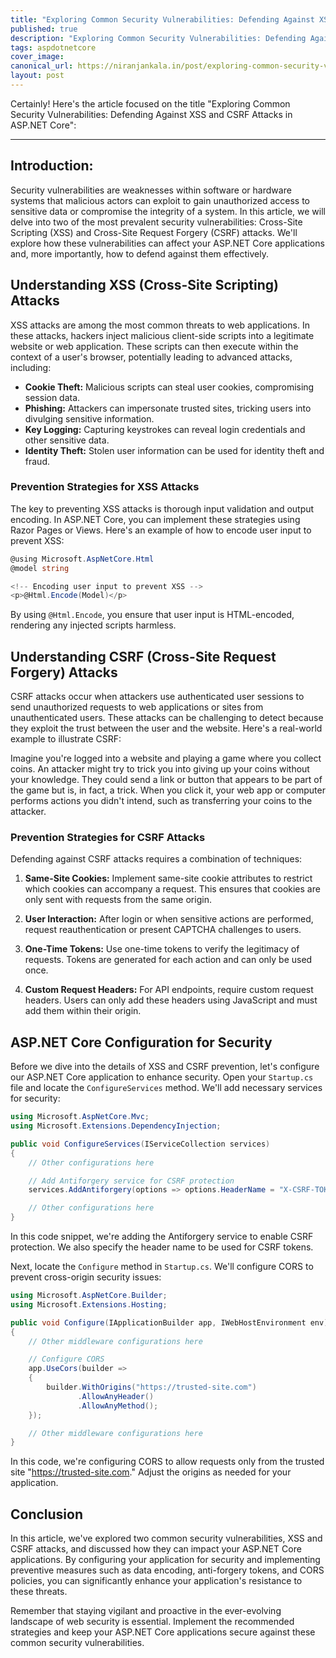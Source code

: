 ```yaml
---
title: "Exploring Common Security Vulnerabilities: Defending Against XSS and CSRF Attacks in ASP.NET Core"
published: true
description: "Exploring Common Security Vulnerabilities: Defending Against XSS and CSRF Attacks in ASP.NET Core"
tags: aspdotnetcore
cover_image: 
canonical_url: https://niranjankala.in/post/exploring-common-security-vulnerabilities-defending-against-xss-and-csrf-attacks-in-asp-net-core
layout: post
---
```

Certainly! Here's the article focused on the title "Exploring Common Security Vulnerabilities: Defending Against XSS and CSRF Attacks in ASP.NET Core":

---



## Introduction:

Security vulnerabilities are weaknesses within software or hardware systems that malicious actors can exploit to gain unauthorized access to sensitive data or compromise the integrity of a system. In this article, we will delve into two of the most prevalent security vulnerabilities: Cross-Site Scripting (XSS) and Cross-Site Request Forgery (CSRF) attacks. We'll explore how these vulnerabilities can affect your ASP.NET Core applications and, more importantly, how to defend against them effectively.

## Understanding XSS (Cross-Site Scripting) Attacks

XSS attacks are among the most common threats to web applications. In these attacks, hackers inject malicious client-side scripts into a legitimate website or web application. These scripts can then execute within the context of a user's browser, potentially leading to advanced attacks, including:

- **Cookie Theft:** Malicious scripts can steal user cookies, compromising session data.
- **Phishing:** Attackers can impersonate trusted sites, tricking users into divulging sensitive information.
- **Key Logging:** Capturing keystrokes can reveal login credentials and other sensitive data.
- **Identity Theft:** Stolen user information can be used for identity theft and fraud.

### Prevention Strategies for XSS Attacks

The key to preventing XSS attacks is thorough input validation and output encoding. In ASP.NET Core, you can implement these strategies using Razor Pages or Views. Here's an example of how to encode user input to prevent XSS:

```csharp
@using Microsoft.AspNetCore.Html
@model string

<!-- Encoding user input to prevent XSS -->
<p>@Html.Encode(Model)</p>
```

By using `@Html.Encode`, you ensure that user input is HTML-encoded, rendering any injected scripts harmless.

## Understanding CSRF (Cross-Site Request Forgery) Attacks

CSRF attacks occur when attackers use authenticated user sessions to send unauthorized requests to web applications or sites from unauthenticated users. These attacks can be challenging to detect because they exploit the trust between the user and the website. Here's a real-world example to illustrate CSRF:

Imagine you're logged into a website and playing a game where you collect coins. An attacker might try to trick you into giving up your coins without your knowledge. They could send a link or button that appears to be part of the game but is, in fact, a trick. When you click it, your web app or computer performs actions you didn't intend, such as transferring your coins to the attacker.

### Prevention Strategies for CSRF Attacks

Defending against CSRF attacks requires a combination of techniques:

1. **Same-Site Cookies:** Implement same-site cookie attributes to restrict which cookies can accompany a request. This ensures that cookies are only sent with requests from the same origin.

2. **User Interaction:** After login or when sensitive actions are performed, request reauthentication or present CAPTCHA challenges to users.

3. **One-Time Tokens:** Use one-time tokens to verify the legitimacy of requests. Tokens are generated for each action and can only be used once.

4. **Custom Request Headers:** For API endpoints, require custom request headers. Users can only add these headers using JavaScript and must add them within their origin.

## ASP.NET Core Configuration for Security

Before we dive into the details of XSS and CSRF prevention, let's configure our ASP.NET Core application to enhance security. Open your `Startup.cs` file and locate the `ConfigureServices` method. We'll add necessary services for security:

```csharp
using Microsoft.AspNetCore.Mvc;
using Microsoft.Extensions.DependencyInjection;

public void ConfigureServices(IServiceCollection services)
{
    // Other configurations here

    // Add Antiforgery service for CSRF protection
    services.AddAntiforgery(options => options.HeaderName = "X-CSRF-TOKEN");

    // Other configurations here
}
```

In this code snippet, we're adding the Antiforgery service to enable CSRF protection. We also specify the header name to be used for CSRF tokens.

Next, locate the `Configure` method in `Startup.cs`. We'll configure CORS to prevent cross-origin security issues:

```csharp
using Microsoft.AspNetCore.Builder;
using Microsoft.Extensions.Hosting;

public void Configure(IApplicationBuilder app, IWebHostEnvironment env)
{
    // Other middleware configurations here

    // Configure CORS
    app.UseCors(builder =>
    {
        builder.WithOrigins("https://trusted-site.com")
               .AllowAnyHeader()
               .AllowAnyMethod();
    });

    // Other middleware configurations here
}
```

In this code, we're configuring CORS to allow requests only from the trusted site "https://trusted-site.com." Adjust the origins as needed for your application.

## Conclusion

In this article, we've explored two common security vulnerabilities, XSS and CSRF attacks, and discussed how they can impact your ASP.NET Core applications. By configuring your application for security and implementing preventive measures such as data encoding, anti-forgery tokens, and CORS policies, you can significantly enhance your application's resistance to these threats.

Remember that staying vigilant and proactive in the ever-evolving landscape of web security is essential. Implement the recommended strategies and keep your ASP.NET Core applications secure against these common security vulnerabilities.

